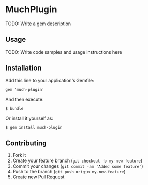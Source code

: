 # MuchPlugin

TODO: Write a gem description

## Usage

TODO: Write code samples and usage instructions here

## Installation

Add this line to your application's Gemfile:

    gem 'much-plugin'

And then execute:

    $ bundle

Or install it yourself as:

    $ gem install much-plugin

## Contributing

1. Fork it
2. Create your feature branch (`git checkout -b my-new-feature`)
3. Commit your changes (`git commit -am 'Added some feature'`)
4. Push to the branch (`git push origin my-new-feature`)
5. Create new Pull Request

